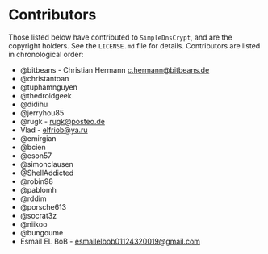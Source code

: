 # Contributors #

Those listed below have contributed to `SimpleDnsCrypt`, and are the copyright holders. See the `LICENSE.md` file for details. Contributors are listed in chronological order:

 * @bitbeans - Christian Hermann <c.hermann@bitbeans.de>
 * @christantoan
 * @tuphamnguyen
 * @thedroidgeek
 * @didihu
 * @jerryhou85
 * @rugk - <rugk@posteo.de>
 * Vlad - <elfriob@ya.ru>
 * @emirgian
 * @bcien
 * @eson57
 * @simonclausen
 * @ShellAddicted
 * @robin98
 * @pablomh
 * @rddim
 * @porsche613
 * @socrat3z
 * @niikoo
 * @bungoume
 * Esmail EL BoB - <esmailelbob01124320019@gmail.com>